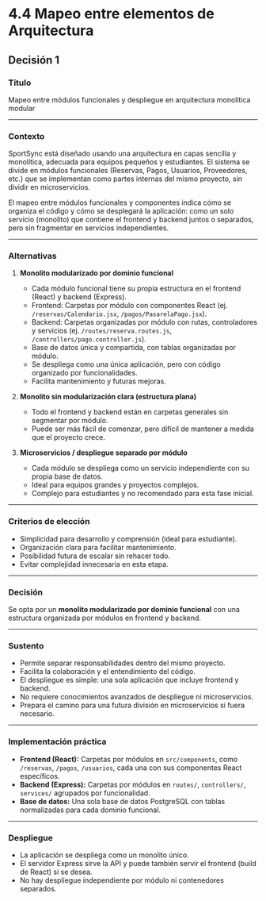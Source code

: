 # 4.4 Mapeo entre elementos de Arquitectura

## Decisión 1

### Título

Mapeo entre módulos funcionales y despliegue en arquitectura monolítica modular

---

### Contexto

SportSync está diseñado usando una arquitectura en capas sencilla y monolítica, adecuada para equipos pequeños y estudiantes. El sistema se divide en módulos funcionales (Reservas, Pagos, Usuarios, Proveedores, etc.) que se implementan como partes internas del mismo proyecto, sin dividir en microservicios.

El mapeo entre módulos funcionales y componentes indica cómo se organiza el código y cómo se desplegará la aplicación: como un solo servicio (monolito) que contiene el frontend y backend juntos o separados, pero sin fragmentar en servicios independientes.

---

### Alternativas

1. **Monolito modularizado por dominio funcional**

   - Cada módulo funcional tiene su propia estructura en el frontend (React) y backend (Express).
   - Frontend: Carpetas por módulo con componentes React (ej. `/reservas/Calendario.jsx`, `/pagos/PasarelaPago.jsx`).
   - Backend: Carpetas organizadas por módulo con rutas, controladores y servicios (ej. `/routes/reserva.routes.js`, `/controllers/pago.controller.js`).
   - Base de datos única y compartida, con tablas organizadas por módulo.
   - Se despliega como una única aplicación, pero con código organizado por funcionalidades.
   - Facilita mantenimiento y futuras mejoras.

2. **Monolito sin modularización clara (estructura plana)**

   - Todo el frontend y backend están en carpetas generales sin segmentar por módulo.
   - Puede ser más fácil de comenzar, pero difícil de mantener a medida que el proyecto crece.

3. **Microservicios / despliegue separado por módulo**

   - Cada módulo se despliega como un servicio independiente con su propia base de datos.
   - Ideal para equipos grandes y proyectos complejos.
   - Complejo para estudiantes y no recomendado para esta fase inicial.

---

### Criterios de elección

- Simplicidad para desarrollo y comprensión (ideal para estudiante).
- Organización clara para facilitar mantenimiento.
- Posibilidad futura de escalar sin rehacer todo.
- Evitar complejidad innecesaria en esta etapa.

---

### Decisión

Se opta por un **monolito modularizado por dominio funcional** con una estructura organizada por módulos en frontend y backend.

---

### Sustento

- Permite separar responsabilidades dentro del mismo proyecto.
- Facilita la colaboración y el entendimiento del código.
- El despliegue es simple: una sola aplicación que incluye frontend y backend.
- No requiere conocimientos avanzados de despliegue ni microservicios.
- Prepara el camino para una futura división en microservicios si fuera necesario.

---

### Implementación práctica

- **Frontend (React):** Carpetas por módulos en `src/components`, como `/reservas`, `/pagos`, `/usuarios`, cada una con sus componentes React específicos.
- **Backend (Express):** Carpetas por módulos en `routes/`, `controllers/`, `services/` agrupados por funcionalidad.
- **Base de datos:** Una sola base de datos PostgreSQL con tablas normalizadas para cada dominio funcional.

---

### Despliegue

- La aplicación se despliega como un monolito único.
- El servidor Express sirve la API y puede también servir el frontend (build de React) si se desea.
- No hay despliegue independiente por módulo ni contenedores separados.
